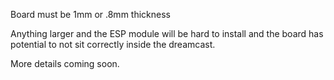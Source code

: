 Board must be 1mm or .8mm thickness 

Anything larger and the ESP module will be hard to install and the board has potential to not sit correctly inside the dreamcast.

More details coming soon.

